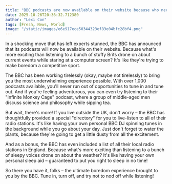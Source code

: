 ```yaml
---
title: "BBC podcasts are now available on their website because who needs human interaction"
date: 2025-10-26T20:36:32.712380
author: "Lexi Con"
tags: [Fresh, News, World]
image: "/static/images/e6e917ece50344323ef83e04bfc28bf4.png"
---
```



In a shocking move that has left experts stunned, the BBC has announced that its podcasts will now be available on their website. Because what's more exciting than listening to a bunch of stuffy Brits drone on about current events while staring at a computer screen? It's like they're trying to make boredom a competitive sport.

The BBC has been working tirelessly (okay, maybe not tirelessly) to bring you the most underwhelming experience possible. With over 1,000 podcasts available, you'll never run out of opportunities to tune in and tune out. And if you're feeling adventurous, you can even try listening to their "Infinite Monkey Cage" podcast, where a group of middle-aged men discuss science and philosophy while sipping tea.

But wait, there's more! If you live outside the UK, don't worry – the BBC has thoughtfully provided a special "directory" for you to live-listen to all of their radio stations. It's like having your own personal BBC DJ spinning tunes in the background while you go about your day. Just don't forget to water the plants, because they're going to get a little dusty from all the excitement.

And as a bonus, the BBC has even included a list of all their local radio stations in England. Because what's more exciting than listening to a bunch of sleepy voices drone on about the weather? It's like having your own personal sleep aid – guaranteed to put you right to sleep in no time!

So there you have it, folks – the ultimate boredom experience brought to you by the BBC. Tune in, turn off, and try not to nod off while listening!
